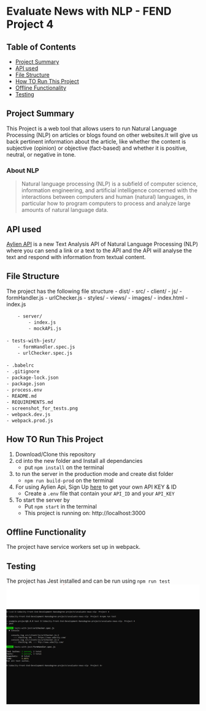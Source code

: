 # Evaluate News with NLP - FEND Project 4

## Table of Contents
* [Project Summary](#project-summary)
* [API used](#api-used)
* [File Structure](#file_structure)
* [How TO Run This Project](#how-to-run-this-project)
* [Offline Functionality](#offline_functionality)
* [Testing](#testing)



## Project Summary

This Project is a web tool that allows users to run Natural Language Processing (NLP) on articles or blogs found on other websites.It will give us back pertinent information about the article, like whether the content is subjective (opinion) or objective (fact-based) and whether it is positive, neutral, or negative in tone.

### About NLP
> Natural language processing (NLP) is a subfield of computer science, information engineering, and artificial intelligence
concerned with the interactions between computers and human (natural) languages, in particular how to program computers to
process and analyze large amounts of natural language data.


## API used
 [Aylien API](https://aylien.com/) is a new Text Analysis API of Natural Language Processing (NLP) where you can send a link or a text to the API and the API will analyse the text and respond with information from textual content.

## File Structure
The project has the following file structure
    - dist/
    - src/
        - client/
            - js/
                - formHandler.js
                - urlChecker.js
            - styles/
            - views/
                - images/
                - index.html
            - index.js
        
        - server/ 
            - index.js
            - mockAPi.js

    - tests-with-jest/
        - formHandler.spec.js
        - urlChecker.spec.js
    
    - .babelrc
    - .gitignore
    - package-lock.json
    - package.json
    - process.env
    - README.md
    - REQUIREMENTS.md
    - screenshot_for_tests.png
    - webpack.dev.js
    - webpack.prod.js

## How TO Run This Project
1. Download/Clone this repository
2. cd into the new folder and Install all dependancies
    * put `npm install` on the terminal
3. to run the server in the production mode and create dist folder
    * `npm run build-prod` on the terminal
4. For using Aylien Api, Sign Up [here](https://developer.aylien.com/signup) to get your own API KEY & ID 
    * Create a `.env` file that contain your `API_ID` and your `API_KEY`
5. To start the server by 
    * Put `npm start` in the terminal
    * This project is running on: http://localhost:3000


## Offline Functionality

The project have service workers set up in webpack.

## Testing
The project has Jest installed and can be run using `npm run test`
![testing](screenshot_for_tests.png)




